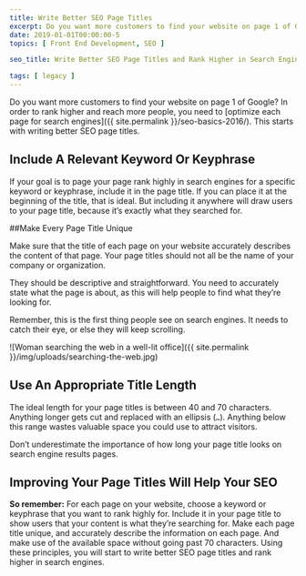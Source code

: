 ```yaml
---
title: Write Better SEO Page Titles
excerpt: Do you want more customers to find your website on page 1 of Google? In order to rank higher and reach more people, you need to optimize each page for search engines. This starts with writing better SEO page titles.
date: 2019-01-01T00:00:00-5
topics: [ Front End Development, SEO ]

seo_title: Write Better SEO Page Titles and Rank Higher in Search Engines

tags: [ legacy ]
---
```


Do you want more customers to find your website on page 1 of Google? In order to rank higher and reach more people, you need to [optimize each page for search engines]({{ site.permalink }}/seo-basics-2016/). This starts with writing better SEO page titles.

## Include A Relevant Keyword Or Keyphrase

If your goal is to page your page rank highly in search engines for a specific keyword or keyphrase, include it in the page title. If you can place it at the beginning of the title, that is ideal. But including it anywhere will draw users to your page title, because it’s exactly what they searched for.

##Make Every Page Title Unique

Make sure that the title of each page on your website accurately describes the content of that page. Your page titles should not all be the name of your company or organization.

They should be descriptive and straightforward. You need to accurately state what the page is about, as this will help people to find what they’re looking for.

Remember, this is the first thing people see on search engines. It needs to catch their eye, or else they will keep scrolling.

<!-- TODO: Add the correct image -->

![Woman searching the web in a well-lit office]({{ site.permalink }}/img/uploads/searching-the-web.jpg)

## Use An Appropriate Title Length

The ideal length for your page titles is between 40 and 70 characters. Anything longer gets cut and replaced with an ellipsis (`…`). Anything below this range wastes valuable space you could use to attract visitors.

Don’t underestimate the importance of how long your page title looks on search engine results pages.

## Improving Your Page Titles Will Help Your SEO

**So remember:** For each page on your website, choose a keyword or keyphrase that you want to rank highly for. Include it in your page title to show users that your content is what they’re searching for. Make each page title unique, and accurately describe the information on each page. And make use of the available space without going past 70 characters. Using these principles, you will start to write better SEO page titles and rank higher in search engines.